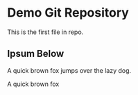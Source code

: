 # Demo Git Repository

This is the first file in repo.

## Ipsum Below

A quick brown fox jumps over the lazy dog.

A quick brown fox

